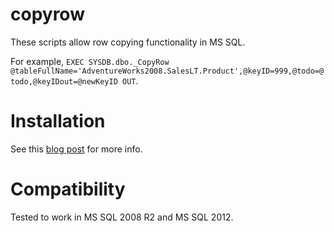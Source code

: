 copyrow
=======

These scripts allow row copying functionality in MS SQL.

For example, `EXEC SYSDB.dbo._CopyRow @tableFullName='AdventureWorks2008.SalesLT.Product',@keyID=999,@todo=@todo,@keyIDout=@newKeyID OUT`.

Installation
============

See this [blog post](http://atru.github.io/en/2014/04/03/copy-row.html) for more info.

Compatibility
=============
Tested to work in MS SQL 2008 R2 and MS SQL 2012.
